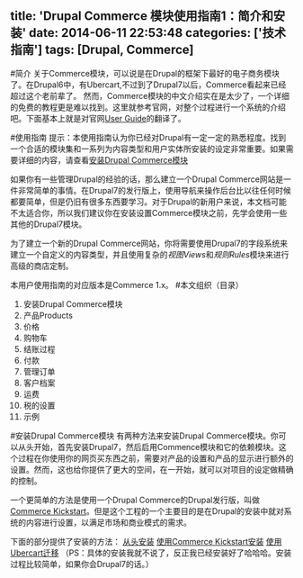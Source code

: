 title: 'Drupal Commerce 模块使用指南1：简介和安装'
date: 2014-06-11 22:53:48
categories: ['技术指南']
tags: [Drupal, Commerce]
---

#简介
关于Commerce模块，可以说是在Drupal的框架下最好的电子商务模块了。在Drupal6中，有Ubercart,不过到了Drupal7以后，Commerce看起来已经超过这个老前辈了。
然而，Commerce模块的中文介绍实在是太少了，一个详细的免费的教程更是难以找到。这里就参考官网，对整个过程进行一个系统的介绍吧。下面基本上就是对官网[User Guide](http://www.drupalcommerce.org/user-guide)的翻译了。

#使用指南
提示：本使用指南认为你已经对Drupal有一定一定的熟悉程度。找到一个合适的模块集和一系列为内容类型和用户实体所安装的设定非常重要。如果需要详细的内容，请查看[安装Drupal Commerce模块](http://www.drupalcommerce.org/user-guide/installing-drupal-commerce)

如果你有一些管理Drupal的经验的话，那么建立一个Drupal Commerce网站是一件非常简单的事情。在Drupal7的发行版上，使用导航来操作后台比以往任何时候都要简单，但是仍旧有很多东西要学习。对于Drupal的新用户来说，本文档可能不太适合你，所以我们建议你在安装设置Commerce模块之前，先学会使用一些其他的Drupal7模块。

为了建立一个新的Drupal Commerce网站，你将需要使用Drupal7的字段系统来建立一个自定义的内容类型，并且使用复杂的*视图Views*和*规则Rules*模块来进行高级的商店定制。

本用户使用指南的对应版本是Commerce 1.x。
#本文组织（目录）
1. 安装Drupal Commerce模块
2. 产品Products
3. 价格
4. 购物车
5. 结账过程
6. 付款
7. 管理订单
8. 客户档案
9. 运费
10. 税的设置
11. 示例
<!--more-->

#安装Drupal Commerce模块
有两种方法来安装Drupal Commerce模块。你可以从头开始，首先安装Drupal7，然后启用Commence模块和它的依赖模块。这个过程在你使用你的网页买东西之前，需要对产品的设置和产品的显示进行额外的设置。然而，这也给你提供了更大的空间，在一开始，就可以对项目的设定做精确的控制。

一个更简单的方法是使用一个Drupal Commerce的Drupal发行版，叫做[Commerce Kickstart](http://drupal.org/project/commerce_kickstart)。但是这个工程的一个主要目的是在Drupal的安装中就对系统的内容进行设置，以满足市场和商业模式的需求。

下面的部分提供了安装的方法：
[从头安装](http://www.drupalcommerce.org/user-guide/installing-scratch)
[使用Commerce Kickstart安装](http://www.drupalcommerce.org/user-guide/installing-commerce-kickstart-1x)
[使用Ubercart迁移](http://www.drupalcommerce.org/user-guide/migrating-ubercart-stores)
（PS：具体的安装我就不说了，反正我已经安装好了哈哈哈。安装过程比较简单，如果你会Drupal7的话。）

